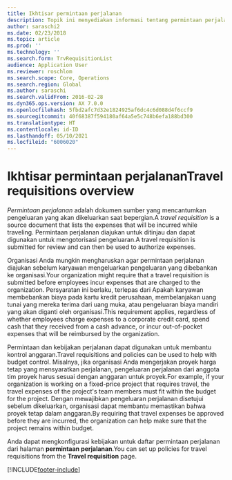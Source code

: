 ```yaml
---
title: Ikhtisar permintaan perjalanan
description: Topik ini menyediakan informasi tentang permintaan perjalanan. Sebuah dokumen permintaan perjalanan merencanakan pengeluaran perjalanan.
author: saraschi2
ms.date: 02/23/2018
ms.topic: article
ms.prod: ''
ms.technology: ''
ms.search.form: TrvRequisitionList
audience: Application User
ms.reviewer: roschlom
ms.search.scope: Core, Operations
ms.search.region: Global
ms.author: saraschi
ms.search.validFrom: 2016-02-28
ms.dyn365.ops.version: AX 7.0.0
ms.openlocfilehash: 5fbd2afc7d32e1824925af6dc4c6d088d4f6ccf9
ms.sourcegitcommit: 40f68387f594180af64a5e5c748b6efa188bd300
ms.translationtype: HT
ms.contentlocale: id-ID
ms.lasthandoff: 05/10/2021
ms.locfileid: "6006020"
---
```

# <a name="travel-requisitions-overview"></a><span data-ttu-id="42e3b-104">Ikhtisar permintaan perjalanan</span><span class="sxs-lookup"><span data-stu-id="42e3b-104">Travel requisitions overview</span></span>

<span data-ttu-id="42e3b-105">*Permintaan perjalanan* adalah dokumen sumber yang mencantumkan pengeluaran yang akan dikeluarkan saat bepergian.</span><span class="sxs-lookup"><span data-stu-id="42e3b-105">A *travel requisition* is a source document that lists the expenses that will be incurred while traveling.</span></span> <span data-ttu-id="42e3b-106">Permintaan perjalanan diajukan untuk ditinjau dan dapat digunakan untuk mengotorisasi pengeluaran.</span><span class="sxs-lookup"><span data-stu-id="42e3b-106">A travel requisition is submitted for review and can then be used to authorize expenses.</span></span>

<span data-ttu-id="42e3b-107">Organisasi Anda mungkin mengharuskan agar permintaan perjalanan diajukan sebelum karyawan mengeluarkan pengeluaran yang dibebankan ke organisasi.</span><span class="sxs-lookup"><span data-stu-id="42e3b-107">Your organization might require that a travel requisition is submitted before employees incur expenses that are charged to the organization.</span></span> <span data-ttu-id="42e3b-108">Persyaratan ini berlaku, terlepas dari Apakah karyawan membebankan biaya pada kartu kredit perusahaan, membelanjakan uang tunai yang mereka terima dari uang muka, atau pengeluaran biaya mandiri yang akan diganti oleh organisasi.</span><span class="sxs-lookup"><span data-stu-id="42e3b-108">This requirement applies, regardless of whether employees charge expenses to a corporate credit card, spend cash that they received from a cash advance, or incur out-of-pocket expenses that will be reimbursed by the organization.</span></span>

<span data-ttu-id="42e3b-109">Permintaan dan kebijakan perjalanan dapat digunakan untuk membantu kontrol anggaran.</span><span class="sxs-lookup"><span data-stu-id="42e3b-109">Travel requisitions and policies can be used to help with budget control.</span></span> <span data-ttu-id="42e3b-110">Misalnya, jika organisasi Anda mengerjakan proyek harga tetap yang mensyaratkan perjalanan, pengeluaran perjalanan dari anggota tim proyek harus sesuai dengan anggaran untuk proyek.</span><span class="sxs-lookup"><span data-stu-id="42e3b-110">For example, if your organization is working on a fixed-price project that requires travel, the travel expenses of the project's team members must fit within the budget for the project.</span></span> <span data-ttu-id="42e3b-111">Dengan mewajibkan pengeluaran perjalanan disetujui sebelum dikeluarkan, organisasi dapat membantu memastikan bahwa proyek tetap dalam anggaran.</span><span class="sxs-lookup"><span data-stu-id="42e3b-111">By requiring that travel expenses be approved before they are incurred, the organization can help make sure that the project remains within budget.</span></span>

<span data-ttu-id="42e3b-112">Anda dapat mengkonfigurasi kebijakan untuk daftar permintaan perjalanan dari halaman **permintaan perjalanan**.</span><span class="sxs-lookup"><span data-stu-id="42e3b-112">You can set up policies for travel requisitions from the **Travel requisition** page.</span></span>


[!INCLUDE[footer-include](../includes/footer-banner.md)]